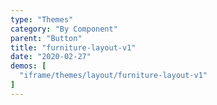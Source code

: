 ```yaml
---
type: "Themes"
category: "By Component"
parent: "Button"
title: "furniture-layout-v1"
date: "2020-02-27"
demos: [
  "iframe/themes/layout/furniture-layout-v1"
]
---
```

